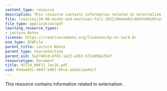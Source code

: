 ```yaml
---
content_type: resource
description: This resource contains information related to externalism.
file: /courses/24-09-minds-and-machines-fall-2011/044a492c469fe90185ceada3ccaa41c7_MIT24_09F11_lec16.pdf
file_type: application/pdf
learning_resource_types:
- Lecture Notes
license: https://creativecommons.org/licenses/by-nc-sa/4.0/
ocw_type: OCWFile
parent_title: Lecture Notes
parent_type: CourseSection
parent_uid: 5a2740cd-bf81-1a23-a3b3-5714d9be25e7
resourcetype: Document
title: MIT24_09F11_lec16.pdf
uid: 044a492c-469f-e901-85ce-ada3ccaa41c7
---
```

This resource contains information related to externalism.
